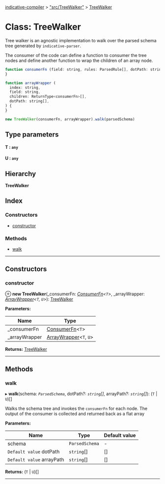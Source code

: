 [indicative-compiler](../README.md) > ["src/TreeWalker"](../modules/_src_treewalker_.md) > [TreeWalker](../classes/_src_treewalker_.treewalker.md)

# Class: TreeWalker

Tree walker is an agnostic implementation to walk over the parsed schema tree generated by `indicative-parser`.

The consumer of the code can define a function to consumer the tree nodes and define another function to wrap the children of an array node.

```js
function consumerFn (field: string, rules: ParsedRule[], dotPath: string[]) {
}

function arrayWrapper (
  index: string,
  field: string,
  children: ReturnType<consumerFn>[],
  dotPath: string[],
) {
}

new TreeWalker(consumerFn, arrayWrapper).walk(parsedSchema)
```

## Type parameters
#### T :  `any`
#### U :  `any`
## Hierarchy

**TreeWalker**

## Index

### Constructors

* [constructor](_src_treewalker_.treewalker.md#constructor)

### Methods

* [walk](_src_treewalker_.treewalker.md#walk)

---

## Constructors

<a id="constructor"></a>

###  constructor

⊕ **new TreeWalker**(_consumerFn: *[ConsumerFn](../modules/_src_contracts_.md#consumerfn)<`T`>*, _arrayWrapper: *[ArrayWrapper](../modules/_src_contracts_.md#arraywrapper)<`T`, `U`>*): [TreeWalker](_src_treewalker_.treewalker.md)

**Parameters:**

| Name | Type |
| ------ | ------ |
| _consumerFn | [ConsumerFn](../modules/_src_contracts_.md#consumerfn)<`T`> |
| _arrayWrapper | [ArrayWrapper](../modules/_src_contracts_.md#arraywrapper)<`T`, `U`> |

**Returns:** [TreeWalker](_src_treewalker_.treewalker.md)

___

## Methods

<a id="walk"></a>

###  walk

▸ **walk**(schema: *`ParsedSchema`*, dotPath?: *`string`[]*, arrayPath?: *`string`[]*): (`T` \| `U`)[]

Walks the schema tree and invokes the `consumerFn` for each node. The output of the consumer is collected and returned back as a flat array

**Parameters:**

| Name | Type | Default value |
| ------ | ------ | ------ |
| schema | `ParsedSchema` | - |
| `Default value` dotPath | `string`[] |  [] |
| `Default value` arrayPath | `string`[] |  [] |

**Returns:** (`T` \| `U`)[]

___


